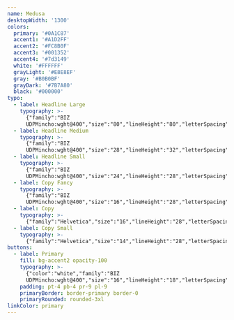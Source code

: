 ```yaml
---
name: Medusa
desktopWidth: '1300'
colors:
  primary: '#0A1C87'
  accent1: '#A1D2FF'
  accent2: '#FC8B0F'
  accent3: '#001352'
  accent4: '#7d3149'
  white: '#FFFFFF'
  grayLight: '#E8E8EF'
  gray: '#B0B0BF'
  grayDark: '#7B7A80'
  black: '#000000'
typo:
  - label: Headline Large
    typography: >-
      {"family":"BIZ
      UDPMincho:wght@400","size":"80","lineHeight":"80","letterSpacing":"-2","margin":"80","smSize":"80","smLineHeight":"80","smLetterSpacing":"-2","smMargin":"80"}
  - label: Headline Medium
    typography: >-
      {"family":"BIZ
      UDPMincho:wght@400","size":"28","lineHeight":"32","letterSpacing":"0","margin":"32","smSize":"28","smLineHeight":"32","smLetterSpacing":"0","smMargin":"32"}
  - label: Headline Small
    typography: >-
      {"family":"BIZ
      UDPMincho:wght@400","size":"24","lineHeight":"28","letterSpacing":"0","margin":"28","smSize":"24","smLineHeight":"28","smLetterSpacing":"0","smMargin":"28"}
  - label: Copy Fancy
    typography: >-
      {"family":"BIZ
      UDPMincho:wght@400","size":"16","lineHeight":"28","letterSpacing":"0","margin":"28","smSize":"16","smLineHeight":"28","smLetterSpacing":"0","smMargin":"28"}
  - label: Copy
    typography: >-
      {"family":"Helvetica","size":"16","lineHeight":"28","letterSpacing":"0","margin":"28","smSize":"16","smLineHeight":"28","smLetterSpacing":"0","smMargin":"28"}
  - label: Copy Small
    typography: >-
      {"family":"Helvetica","size":"14","lineHeight":"28","letterSpacing":"0","margin":"28","smSize":"14","smLineHeight":"28","smLetterSpacing":"0","smMargin":"28"}
buttons:
  - label: Primary
    fill: bg-accent2 opacity-100
    typography: >-
      {"color":"white","family":"BIZ
      UDPMincho:wght@400","size":"16","lineHeight":"18","letterSpacing":"0","smSize":"16","smLineHeight":"18","smLetterSpacing":"0"}
    padding: pt-4 pb-4 pr-9 pl-9
    primaryBorder: border-primary border-0
    primaryRounded: rounded-3xl
linkColor: primary
---
```


